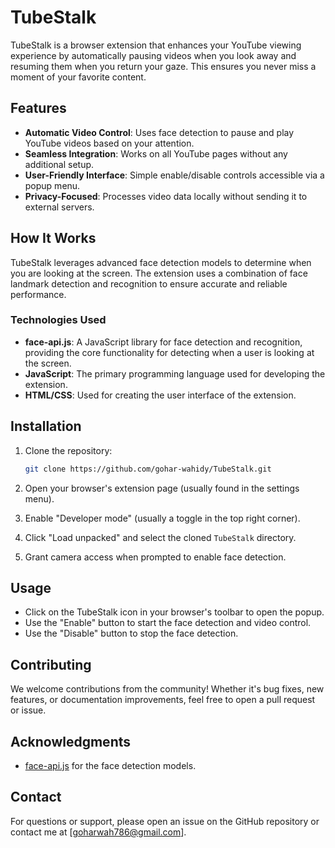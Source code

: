 # TubeStalk

TubeStalk is a browser extension that enhances your YouTube viewing experience by automatically pausing videos when you look away and resuming them when you return your gaze. This ensures you never miss a moment of your favorite content.

## Features

- **Automatic Video Control**: Uses face detection to pause and play YouTube videos based on your attention.
- **Seamless Integration**: Works on all YouTube pages without any additional setup.
- **User-Friendly Interface**: Simple enable/disable controls accessible via a popup menu.
- **Privacy-Focused**: Processes video data locally without sending it to external servers.

## How It Works

TubeStalk leverages advanced face detection models to determine when you are looking at the screen. The extension uses a combination of face landmark detection and recognition to ensure accurate and reliable performance.

### Technologies Used

- **face-api.js**: A JavaScript library for face detection and recognition, providing the core functionality for detecting when a user is looking at the screen.
- **JavaScript**: The primary programming language used for developing the extension.
- **HTML/CSS**: Used for creating the user interface of the extension.

## Installation

1. Clone the repository:
   ```bash
   git clone https://github.com/gohar-wahidy/TubeStalk.git
   ```

2. Open your browser's extension page (usually found in the settings menu).

3. Enable "Developer mode" (usually a toggle in the top right corner).

4. Click "Load unpacked" and select the cloned `TubeStalk` directory.

5. Grant camera access when prompted to enable face detection.

## Usage

- Click on the TubeStalk icon in your browser's toolbar to open the popup.
- Use the "Enable" button to start the face detection and video control.
- Use the "Disable" button to stop the face detection.

## Contributing

We welcome contributions from the community! Whether it's bug fixes, new features, or documentation improvements, feel free to open a pull request or issue.

## Acknowledgments

- [face-api.js](https://github.com/justadudewhohacks/face-api.js) for the face detection models.

## Contact

For questions or support, please open an issue on the GitHub repository or contact me at [goharwah786@gmail.com].
